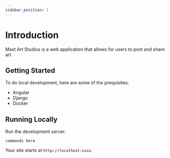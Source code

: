 ```yaml
---
sidebar_position: 1
---
```


# Introduction

Mast Art Studios is a web application that allows for users to post and share art.

## Getting Started

To do local development, here are some of the prequisites:
* Angular
* Django
* Docker

## Running Locally

Run the development server:

```shell
commands here
```

Your site starts at `http://localhost:xxxx`.

